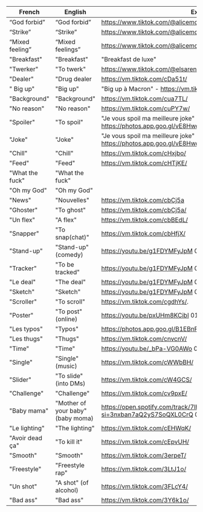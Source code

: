 | French          | English          | Example                                                                       |
|-----------------|------------------|-------------------------------------------------------------------------------|
| “God forbid”    | “God forbid”     | https://www.tiktok.com/@alicemoitie/video/6820891822462602501                 |
| “Strike”        | “Strike”         | https://www.tiktok.com/@alicemoitie/video/6820891822462602501                 |
| “Mixed feeling” | “Mixed feelings” | https://www.tiktok.com/@alicemoitie/video/6820891822462602501                 |
| "Breakfast"     | "Breakfast"      | "Breakfast de luxe"                                                           |
| "Twerker"       | "To twerk"       | https://www.tiktok.com/@elsarenaud1/video/6822970571274407173                 |
| "Dealer"        | "Drug dealer     | https://vm.tiktok.com/cDa51t/                                                 |
| " Big up"       | "Big up"         | "Big up à Macron" - https://vm.tiktok.com/cUy1t2/                             |
| "Background"    | "Background"     | https://vm.tiktok.com/cua7TL/                                                 |
| "No reason"     | "No reason"      | https://vm.tiktok.com/cuPY7w/                                                 |
| "Spoiler"       | "To spoil"       | "Je vous spoil ma meilleure joke" https://photos.app.goo.gl/vE8Hwds8QxevXVHC7 |
| "Joke"          | "Joke"           | "Je vous spoil ma meilleure joke" https://photos.app.goo.gl/vE8Hwds8QxevXVHC7 |
| "Chill"         | "Chill"          | https://vm.tiktok.com/cHxjbo/                                                 |
| "Feed"          | "Feed"           | https://vm.tiktok.com/cHTjKE/                                                 |
| "What the fuck" | "What the fuck"  |                                                                               |
| "Oh my God"     | "Oh my God"      |                                                                               |
| "News"          | "Nouvelles"      | https://vm.tiktok.com/cbCj5a                                                  |
| "Ghoster"       | "To ghost"       | https://vm.tiktok.com/cbCj5a/                                                 |
| "Un flex"       | "A flex"         | https://vm.tiktok.com/cbBEdL/                                                 |
| "Snapper"       | "To snap(chat)"  | https://vm.tiktok.com/cbHfjX/                                                 |
| "Stand-up"      | "Stand-up" (comedy) | https://youtu.be/g1FDYMFyJpM 00:20                                         |
| "Tracker"       | "To be tracked"  | https://youtu.be/g1FDYMFyJpM 01:25                                            |
| "Le deal"       | "The deal"       | https://youtu.be/g1FDYMFyJpM 03:09                                            |
| "Sketch"        | "Sketch"         | https://youtu.be/g1FDYMFyJpM 05:00                                            |                                                                                                              
| "Scroller"      | "To scroll"      | https://vm.tiktok.com/cgdhYs/.                                                |
| "Poster"        | "To post" (online) | https://youtu.be/pxUHm8KCibI 01:13                                          |
| "Les typos"     | "Typos"          | https://photos.app.goo.gl/B1EBnPn75s3aXBSt9                                   |
| "Les thugs"     | "Thugs"          | https://vm.tiktok.com/cnvcnV/                                                 |
| "Time"          | "Time"           | https://youtu.be/_bPa-VG0AWo 01:10                                            |
| "Single"        | "Single" (music) | https://vm.tiktok.com/cWWbBH/                                                 |
| "Slider"        | "To slide" (into DMs) | https://vm.tiktok.com/cW4GCS/ |
| "Challenge"     | "Challenge" | https://vm.tiktok.com/cv9pxE/ |
| "Baby mama" | "Mother of your baby" (baby moma) | https://open.spotify.com/track/7lhuM9WUqdThw72dCBRmQW?si=3nxban7aQ2yS7SoQXL0CrQ 02:35 |
| "Le lighting" | "The lighting" | https://vm.tiktok.com/cEHWqK/ | 
| "Avoir dead ça" | "To kill it" | https://vm.tiktok.com/cEpvUH/ |
| "Smooth" | "Smooth" | https://vm.tiktok.com/3erpeT/ |
| "Freestyle" | "Freestyle rap" | https://vm.tiktok.com/3LtJ1o/ |
| "Un shot" | "A shot" (of alcohol) | https://vm.tiktok.com/3FLcY4/ |
| "Bad ass" | "Bad ass" | https://vm.tiktok.com/3Y6k1o/ |

